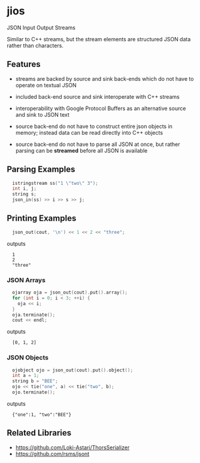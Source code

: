 jios
====

JSON Input Output Streams

Similar to C++ streams, but the stream elements are structured JSON data rather
than characters.

Features
--------

* streams are backed by source and sink back-ends which do not have to operate
  on textual JSON

* included back-end source and sink interoperate with C++ streams

* interoperability with Google Protocol Buffers as an alternative source and
  sink to JSON text

* source back-end do not have to construct entire json objects in memory;
  instead data can be read directly into C++ objects

* source back-end do not have to parse all JSON at once, but rather parsing can
  be **streamed** before all JSON is available


Parsing Examples
----------------
```cpp
  istringstream ss("1 \"two\" 3");
  int i, j;
  string s;
  json_in(ss) >> i >> s >> j;
```

Printing Examples
-----------------

```cpp
  json_out(cout, '\n') << 1 << 2 << "three";
```
outputs
```
  1
  2
  "three"
```

### JSON Arrays

```cpp
  ojarray oja = json_out(cout).put().array();
  for (int i = 0; i < 3; ++i) {
    oja << i;
  }
  oja.terminate();     
  cout << endl;
```
outputs
```
  [0, 1, 2]
```

### JSON Objects

```cpp
  ojobject ojo = json_out(cout).put().object();
  int a = 1;
  string b = "BEE";
  ojo << tie("one", a) << tie("two", b);
  ojo.terminate();     
```
outputs
```
  {"one":1, "two":"BEE"}
```


Related Libraries
-----------------

* https://github.com/Loki-Astari/ThorsSerializer
* https://github.com/rsms/jsont


